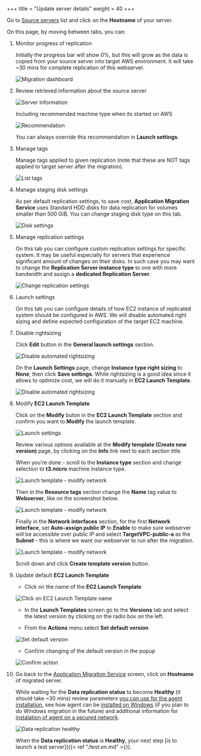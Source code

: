 +++
title = "Update server details"
weight = 40
+++

Go to <a href="https://us-west-2.console.aws.amazon.com/mgn/home?region=us-west-2#/sourceServers">Source servers</a> list and click on the **Hostname** of your server.

On this page, by moving between tabs, you can:

1. Monitor progress of replication

    Initially the progress bar will show 0%,  but this will grow as the data is copied from your source server into target AWS environment. It will take ~30 mins for complete replication of this webserver.

    ![Migration dashboard](/app_mig_serv/migration_dashboard.en.png)

2. Review retrieved information about the source server

    ![Server information](/app_mig_serv/server_info.en.png)

    Including recommended machine type when its started on AWS

    ![Recommendation](/app_mig_serv/server_info_recommendation.en.png)

    You can always override this recommendation in **Launch settings**.

3. Manage tags

    Manage tags applied to given replication (note that these are NOT tags applied to target server after the migration).

    ![List tags](/app_mig_serv/manage_tags_1.en.png)

4. Manage staging disk settings

    As per default replication settings, to save cost, **Application Migration Service** uses Standard HDD disks for data replication for volumes smaller than 500 GiB. You can change staging disk type on this tab.

    ![Disk settings](/app_mig_serv/disk_settings.en.png)

5. Manage replication settings 

    On this tab you can configure custom replication settings for specific system. It may be useful especially for servers that experience significant amount of changes on their disks. In such case you may want to change the **Replication Server instance type** to one with more bandwidth and assign a **dedicated Replication Server**.

    ![Change replication settings](/app_mig_serv/replication_settings.en.png)

6. Launch settings

    On this tab you can configure details of how EC2 instance of replicated system should be configured in AWS. We will disable automated right sizing and define expected configuration of the target EC2 machine. 
    
7. Disable rightsizing

    Click **Edit** button in the **General launch settings** section.

    ![Disable automated rightsizing](/app_mig_serv/launch_settings_general.en.png)

    On the **Launch Settings** page, change **Instance type right sizing** to **None**, then click **Save settings**. While rightsizing is a good idea since it allows to optimize cost, we will do it manually in **EC2 Launch Template**.

    ![Disable automated rightsizing](/app_mig_serv/launch_settings_general_disable_rightsizing.en.png)

8. Modify **EC2 Launch Template**

    Click on the **Modify** buton in the **EC2 Launch Template** section and confirm you want to **Modify** the launch template.

    ![Launch settings](/app_mig_serv/launch_settings_select.en.png)

    Review various options available at the **Modify template (Create new version)** page, by clicking on the **Info** link next to each section title. 

    When you're done - scroll to the **Instance type** section and change selection to **t3.micro** machine instance type.

    ![Launch template - modify network](/app_mig_serv/launch_template_select_instance.en.png)

    Then in the **Resource tags** section change the **Name** tag value to **Webserver**, like on the screenshot below.

    ![Launch template - modify network](/app_mig_serv/launch_template_tags.en.png)

    Finally in the **Network interfaces** section, for the first **Network interface**, set **Auto-assign public IP** to **Enable** to make sure webserver will be accessible over public IP and select **TargetVPC-public-a** as the **Subnet** - this is where we want our webserver to run after the migration. 

    ![Launch template - modify network](/app_mig_serv/launch_template_select_subnet.en.png)

    Scroll down and click **Create template version** button.

9.  Update default **EC2 Launch Template**

    - Click on the name of the **EC2 Launch Template**

    ![Click on EC2 Launch Template name](/app_mig_serv/launch_template_new_version.en.png)

    - In the **Launch Templates** screen go to the **Versions** tab and select the latest version by clicking on the radio box on the left.

    - From the **Actions** menu select **Set default version**

    ![Set default version](/app_mig_serv/launch_template_update_version.en.png)

    - Confirm changing of the default version in the popup

    ![Confirm action](/app_mig_serv/launch_template_update_version_popup.en.png)


10. Go back to the <a href="https://us-west-2.console.aws.amazon.com/mgn/home?region=us-west-2#/sourceServers">Application Migration Service</a> screen, click on **Hostname** of migrated server.

    While waiting for the **Data replication status** to become **Healthy** (it should take ~30 mins) review parameters <a href="https://docs.aws.amazon.com/mgn/latest/ug/linux-agent.html" target="_blank">you can use for the agent installation</a>, see how agent can be <a href="https://docs.aws.amazon.com/mgn/latest/ug/windows-agent.html" target="_blank">installed on Windows</a> (if you plan to do Windows migration in the future) and additional information for <a href="https://docs.aws.amazon.com/mgn/latest/ug/installing-agent-blocked.html" target="_blank">instalation of agent on a secured network</a>.

    ![Data replication healthy](/app_mig_serv/data_replication_healthy.en.png)

    When the **Data replication status** is **Healthy**, your next step [is to launch a test server]({{< ref "/test.en.md" >}}).
